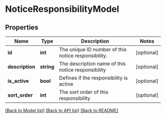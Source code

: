 # NoticeResponsibilityModel

## Properties
Name | Type | Description | Notes
------------ | ------------- | ------------- | -------------
**id** | **int** | The unique ID number of this notice responsibility. | [optional] 
**description** | **string** | The description name of this notice responsibility | [optional] 
**is_active** | **bool** | Defines if the responsibility is active | [optional] 
**sort_order** | **int** | The sort order of this responsibility | [optional] 

[[Back to Model list]](../README.md#documentation-for-models) [[Back to API list]](../README.md#documentation-for-api-endpoints) [[Back to README]](../README.md)


